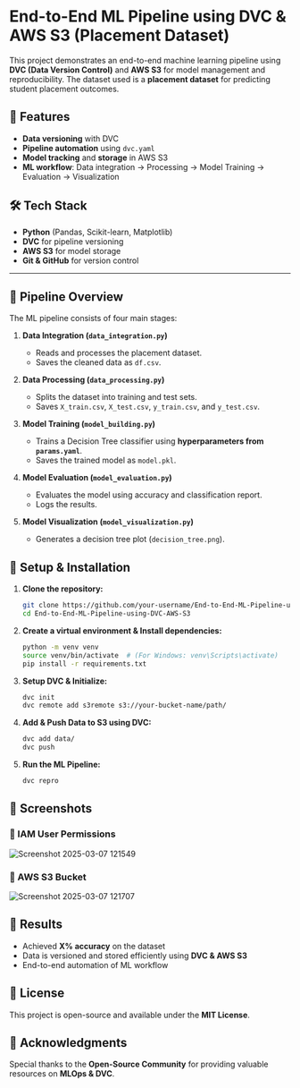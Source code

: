 # End-to-End ML Pipeline using DVC & AWS S3 (Placement Dataset)

This project demonstrates an end-to-end machine learning pipeline using **DVC (Data Version Control)** and **AWS S3** for model management and reproducibility. The dataset used is a **placement dataset** for predicting student placement outcomes.

## 📌 Features
- **Data versioning** with DVC  
- **Pipeline automation** using `dvc.yaml`  
- **Model tracking** and **storage** in AWS S3  
- **ML workflow**: Data integration → Processing → Model Training → Evaluation → Visualization  

## 🛠 Tech Stack
- **Python** (Pandas, Scikit-learn, Matplotlib)  
- **DVC** for pipeline versioning  
- **AWS S3** for model storage  
- **Git & GitHub** for version control  

---

## 🚀 Pipeline Overview
The ML pipeline consists of four main stages:

1. **Data Integration (`data_integration.py`)**  
   - Reads and processes the placement dataset.  
   - Saves the cleaned data as `df.csv`.  

2. **Data Processing (`data_processing.py`)**  
   - Splits the dataset into training and test sets.  
   - Saves `X_train.csv`, `X_test.csv`, `y_train.csv`, and `y_test.csv`.  

3. **Model Training (`model_building.py`)**  
   - Trains a Decision Tree classifier using **hyperparameters from `params.yaml`**.  
   - Saves the trained model as `model.pkl`.  

4. **Model Evaluation (`model_evaluation.py`)**  
   - Evaluates the model using accuracy and classification report.  
   - Logs the results.  

5. **Model Visualization (`model_visualization.py`)**  
   - Generates a decision tree plot (`decision_tree.png`).  

## 🔧 Setup & Installation
1. **Clone the repository:**
   ```bash
   git clone https://github.com/your-username/End-to-End-ML-Pipeline-using-DVC-AWS-S3.git
   cd End-to-End-ML-Pipeline-using-DVC-AWS-S3
   ```
2. **Create a virtual environment & Install dependencies:**
   ```bash
   python -m venv venv
   source venv/bin/activate  # (For Windows: venv\Scripts\activate)
   pip install -r requirements.txt
   ```
3. **Setup DVC & Initialize:**
   ```bash
   dvc init
   dvc remote add s3remote s3://your-bucket-name/path/
   ```
4. **Add & Push Data to S3 using DVC:**
   ```bash
   dvc add data/
   dvc push
   ```
5. **Run the ML Pipeline:**
   ```bash
   dvc repro
   ```

## 📸 Screenshots
### 🔹 IAM User Permissions
![Screenshot 2025-03-07 121549](https://github.com/user-attachments/assets/b4ddec1f-e96a-40e4-bd15-89d9b73f259b)


### 🔹 AWS S3 Bucket
![Screenshot 2025-03-07 121707](https://github.com/user-attachments/assets/03cc4453-e767-4534-8b24-8f9761028276)

## 📌 Results
- Achieved **X% accuracy** on the dataset
- Data is versioned and stored efficiently using **DVC & AWS S3**
- End-to-end automation of ML workflow

## 📜 License
This project is open-source and available under the **MIT License**.

## 🙌 Acknowledgments
Special thanks to the **Open-Source Community** for providing valuable resources on **MLOps & DVC**.


